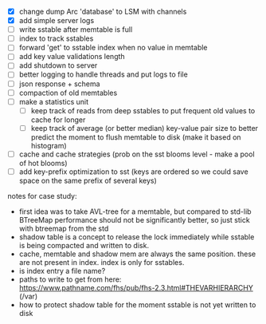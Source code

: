 - [x] change dump Arc 'database' to LSM with channels
- [x] add simple server logs
- [ ] write sstable after memtable is full
- [ ] index to track sstables
- [ ] forward 'get' to sstable index when no value in memtable
- [ ] add key value validations length
- [ ] add shutdown to server
- [ ] better logging to handle threads and put logs to file
- [ ] json response + schema
- [ ] compaction of old memtables
- [ ] make a statistics unit
  - [ ] keep track of reads from deep sstables to put frequent old values to cache for longer
  - [ ] keep track of average (or better median) key-value pair size to better predict the moment to flush memtable to disk (make it based on histogram)
- [ ] cache and cache strategies (prob on the sst blooms level - make a pool of hot blooms)
- [ ] add key-prefix optimization to sst (keys are ordered so we could save space on the same prefix of several keys)

notes for case study:
- first idea was to take AVL-tree for a memtable, but compared to std-lib BTreeMap performance should not be significantly better, so just stick with btreemap from the std
- shadow table is a concept to release the lock immediately while sstable is being compacted and written to disk.
- cache, memtable and shadow mem are always the same position. these are not present in index. index is only for sstables.
- is index entry a file name?
- paths to write to get from here: https://www.pathname.com/fhs/pub/fhs-2.3.html#THEVARHIERARCHY (/var)
- how to protect shadow table for the moment sstable is not yet written to disk
